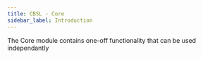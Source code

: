 ```yaml
---
title: CBSL - Core
sidebar_label: Introduction
---
```


The Core module contains one-off functionality that can be used independantly

